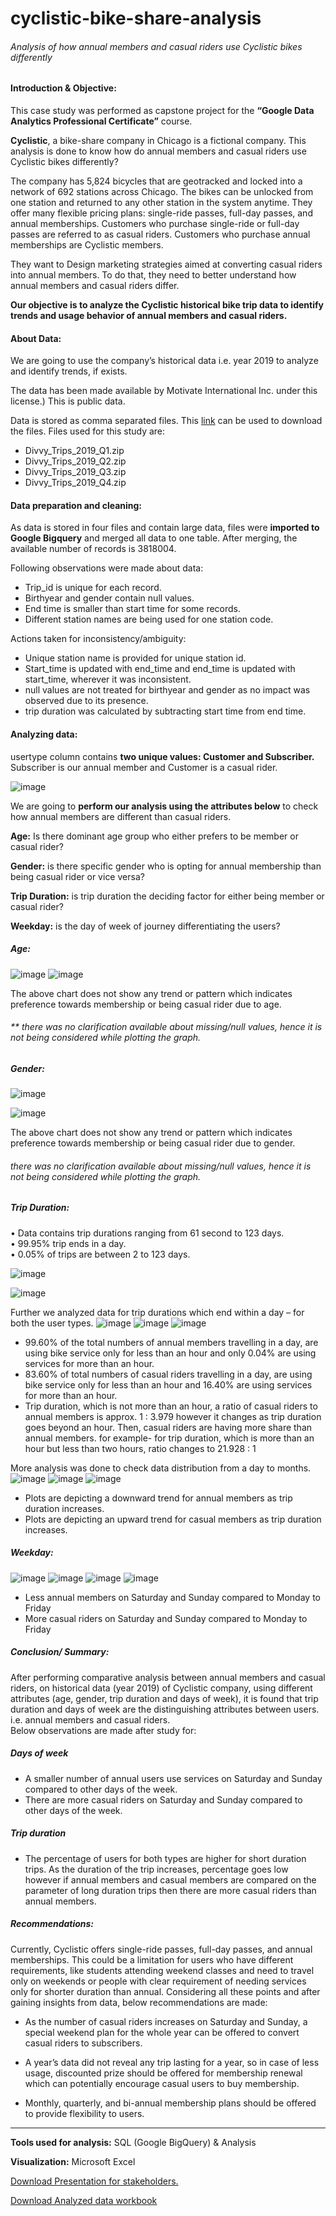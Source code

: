 # cyclistic-bike-share-analysis
###### Analysis of how annual members and casual riders use Cyclistic bikes differently

#### Introduction & Objective:
This case study was performed as capstone project for the <b>“Google Data Analytics Professional Certificate”</b> course. <br>

**Cyclistic**, a bike-share company in Chicago is a fictional company. This analysis is done to know how do annual members and casual riders use Cyclistic bikes differently?

The company has 5,824 bicycles that are geotracked and locked into a network of 692 stations across Chicago. The bikes can be unlocked from one station and returned to any other station in the system anytime. They offer many flexible pricing plans: single-ride passes, full-day passes, and annual memberships. Customers who purchase single-ride or full-day passes are referred to as casual riders. Customers who purchase annual memberships are Cyclistic members.


 They want to Design marketing strategies aimed at converting casual riders into annual members. To do that, they need to better understand how annual members and casual riders differ.
 
 
 **Our objective is to analyze the Cyclistic historical bike trip data to identify trends and usage behavior of annual members and casual riders.**

#### About Data:
We are going to use the company’s historical data i.e. year 2019 to analyze and identify trends, if exists.


The data has been made available by Motivate International Inc. under this license.) This is public data.

Data is stored as comma separated files. This <a href='https://divvy-tripdata.s3.amazonaws.com/index.html'>link</a> can be used to download the files. Files used for this study are:

 - Divvy_Trips_2019_Q1.zip <br>
 - Divvy_Trips_2019_Q2.zip<br>
 - Divvy_Trips_2019_Q3.zip <br>
 - Divvy_Trips_2019_Q4.zip 

#### Data preparation and cleaning:
As data is stored in four files and contain large data, files were <b>imported to Google Bigquery</b> and merged all data to one table. After merging, the available number of records is 3818004.


Following observations were made about data:<br>
-	Trip_id is unique for each record.<br>
-	Birthyear and gender contain null values.<br>
-	End time is smaller than start time for some records.<br>
-	Different station names are being used for one station code.<br>

Actions taken for inconsistency/ambiguity:<br>
-	Unique station name is provided for unique station id.<br>
-	Start_time is updated with end_time and end_time is updated with start_time, wherever it was inconsistent. <br>
-  	null values are not treated for birthyear and gender as no impact was observed due to its presence.<br>
-	trip duration was calculated by subtracting start time from end time.
	
#### Analyzing data:
usertype column contains <b>two unique values: Customer and Subscriber.</b> Subscriber is our annual member and Customer is a casual rider.


![image](https://github.com/anju-pandey/cyclistic-bike-share-analysis/assets/124940549/4cc3c01f-37eb-4e5b-a134-23ae92051b32)


We are going to **perform our analysis using the attributes below** to check how annual members are different than casual riders.

<b>Age:</b> Is there dominant age group who either prefers to be member or casual rider?

<b>Gender:</b> is there specific gender who is opting for annual membership than being casual rider or vice versa?

<b>Trip Duration:</b> is trip duration the deciding factor for either being member or casual rider?

<b>Weekday:</b> is the day of week of journey differentiating the users?

##### Age:
![image](https://github.com/anju-pandey/cyclistic-bike-share-analysis/assets/124940549/559c3fe6-7c81-4d95-b1ea-c5fa89663b0e)
![image](https://github.com/anju-pandey/cyclistic-bike-share-analysis/assets/124940549/794e0560-a38a-4972-8f6f-2e8d055f654d)

The above chart does not show any trend or pattern which indicates preference towards membership or being casual rider due to age.
###### ** there was no clarification available about missing/null values, hence it is not being considered while plotting the graph.

##### Gender:
![image](https://github.com/anju-pandey/cyclistic-bike-share-analysis/assets/124940549/dbf0f2b9-07de-472b-a517-5cfce5e94b4a)

![image](https://github.com/anju-pandey/cyclistic-bike-share-analysis/assets/124940549/19ed5250-16ce-4f59-b186-e276fe14dbac)

The above chart does not show any trend or pattern which indicates preference towards membership or being casual rider due to gender.
###### there was no clarification available about missing/null values, hence it is not being considered while plotting the graph.

##### Trip Duration:
•	Data contains trip durations ranging from 61 second to 123 days.      <br> 
•	99.95% trip ends in a day.<br>
•	0.05% of trips are between 2 to 123 days.

![image](https://github.com/anju-pandey/cyclistic-bike-share-analysis/assets/124940549/1de7ba51-a1fb-4404-8b76-72d47e341a7e)

![image](https://github.com/anju-pandey/cyclistic-bike-share-analysis/assets/124940549/83c035b4-bb47-4863-810e-2aae4b910fc1)


Further we analyzed data for trip durations which end within a day – for both the user types.
![image](https://github.com/anju-pandey/cyclistic-bike-share-analysis/assets/124940549/8070a00d-9ea4-4150-9759-c9e4a624798e)
![image](https://github.com/anju-pandey/cyclistic-bike-share-analysis/assets/124940549/9cbda0d9-cb80-49ac-903e-bfc71acb466d)
![image](https://github.com/anju-pandey/cyclistic-bike-share-analysis/assets/124940549/745f9fb1-88c3-49cd-9e4d-ca7f36e4cddd)

- 99.60% of the total numbers of annual members travelling in a day, are using bike service only for less than an hour and only 0.04% are using services for more than an hour. <br>
- 83.60% of total numbers of casual riders travelling in a day, are using bike service only for less than an hour and 16.40% are using services for more than an hour.<br>
- Trip duration, which is not more than an hour, a ratio of casual riders to annual members is approx. 1 : 3.979 however it changes as trip duration goes beyond an hour. Then, casual riders are having more share than annual members. for example- for trip duration, which is more than an hour but less than two hours, ratio changes to 21.928 : 1 <br>

More analysis was done to check data distribution from a day to months.
![image](https://github.com/anju-pandey/cyclistic-bike-share-analysis/assets/124940549/1e1026f2-9b96-4cd7-869a-63df5d145c90)
![image](https://github.com/anju-pandey/cyclistic-bike-share-analysis/assets/124940549/1d235df1-21b2-4559-8b4f-d68c98516c9a)
![image](https://github.com/anju-pandey/cyclistic-bike-share-analysis/assets/124940549/6cf74775-6e63-4128-b2bf-2c2337caac20)

- Plots are depicting a downward trend for annual members as trip duration increases.<br>
- Plots are depicting an upward trend for casual members as trip duration increases.

##### Weekday:
![image](https://github.com/anju-pandey/cyclistic-bike-share-analysis/assets/124940549/21057ae0-e62d-41dd-91ad-031421510042)
![image](https://github.com/anju-pandey/cyclistic-bike-share-analysis/assets/124940549/d2357b74-df21-4b3d-8be3-0f92d7bbe69d)
![image](https://github.com/anju-pandey/cyclistic-bike-share-analysis/assets/124940549/d5107d69-8936-412f-ad3f-07e1a04aa095)
![image](https://github.com/anju-pandey/cyclistic-bike-share-analysis/assets/124940549/876cd51e-59c3-4e0e-b195-b92800cdba8a)

- Less annual members on Saturday and Sunday compared to Monday to Friday <br>
- More casual riders on Saturday and Sunday compared to Monday to Friday

##### Conclusion/ Summary:
After performing comparative analysis between annual members and casual riders, on historical data (year 2019) of Cyclistic company, using different attributes (age, gender, trip duration and days of week), it is found that trip duration and days of week are the distinguishing attributes between users. i.e. annual members and casual riders. <br>
Below observations are made after study for: <br>
##### Days of week
- A smaller number of annual users use services on Saturday and Sunday compared to other days of the week.<br>
- There are more casual riders on Saturday and Sunday compared to other days of the week.<br>

##### Trip duration
- The percentage of users for both types are higher for short duration trips. As the duration of the trip increases, percentage goes low however if annual members and casual members are compared on the parameter of long duration trips then there are more casual riders than annual members.

##### Recommendations:
Currently, Cyclistic offers single-ride passes, full-day passes, and annual memberships. This could be a limitation for users who have different requirements, like students attending weekend classes and need to travel only on weekends or people with clear requirement of needing services only for shorter duration than annual. Considering all these points and after gaining insights from data, below recommendations are made:

- As the number of casual riders increases on Saturday and Sunday, a special weekend plan for the whole year can be offered to convert casual riders to subscribers.

- A year’s data did not reveal any trip lasting for a year, so in case of less usage, discounted prize should be offered for membership renewal which can potentially encourage casual users to buy membership. 

- Monthly, quarterly, and bi-annual membership plans should be offered to provide flexibility to users.

----------------------------------------------------------------------------------------------------------------------------
<b>Tools used for analysis:</b> SQL (Google BigQuery) & Analysis

<b>Visualization:</b> Microsoft Excel

<a href='https://docs.google.com/presentation/d/e/2PACX-1vT3N9cvcGDGbgJR5Rqj-4tpSH6CAPbQicG04VS6Ye_0nEAWVL3R_UQ6U2A6iwOwGuKdgO8ICB_dMhz9/pub?start=false&loop=false&delayms=3000'>Download Presentation for stakeholders.</a>


<a href='https://docs.google.com/spreadsheets/d/1hby5QSqIwQYGuWiOMZdF2u1OJ-TbuKk2/edit?usp=sharing&ouid=116714514526983481166&rtpof=true&sd=true'>Download Analyzed data workbook</a>


